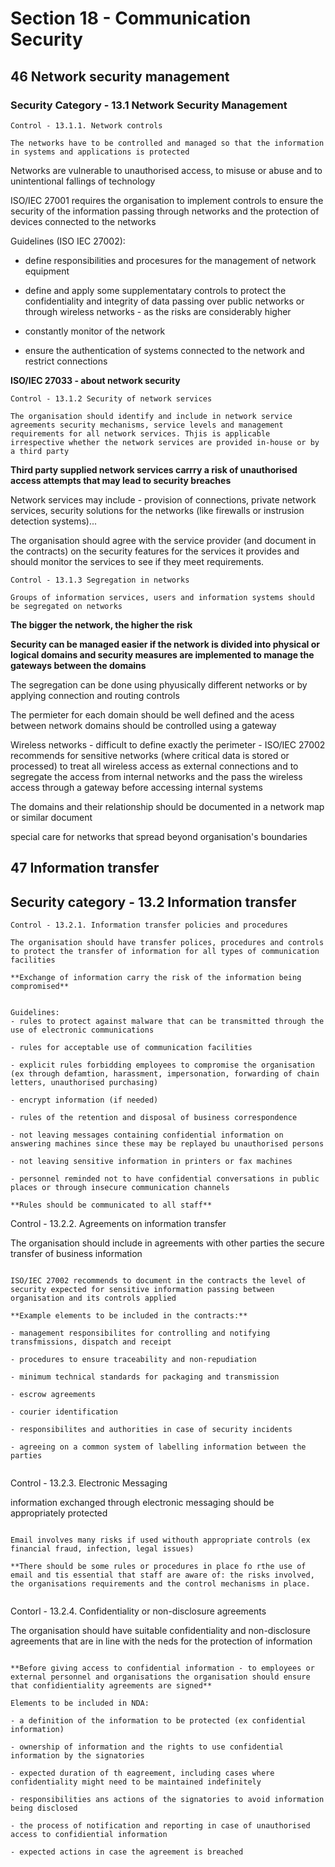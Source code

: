 # Section 18 - Communication Security

## 46 Network security management

### Security Category - 13.1 Network Security Management

```
Control - 13.1.1. Network controls

The networks have to be controlled and managed so that the information in systems and applications is protected
```

Networks are vulnerable to unauthorised access, to misuse or abuse and to unintentional fallings of technology

ISO/IEC 27001 requires the organisation to implement controls to ensure the security of the information passing through networks and the protection of devices connected to the networks

Guidelines (ISO IEC 27002):
- define responsibilities and procesures for the management of network equipment

- define and apply some supplementatary controls to protect the confidentiality and integrity of data passing over public networks or through wireless networks - as the risks are considerably higher

- constantly monitor of the network

- ensure the authentication of systems connected to the network and restrict connections

**ISO/IEC 27033 - about network security**


```
Control - 13.1.2 Security of network services

The organisation should identify and include in network service agreements security mechanisms, service levels and management requirements for all network services. Thjis is applicable irrespective whether the network services are provided in-house or by a third party
```

**Third party supplied network services carrry a risk of unauthorised access attempts that may lead to security breaches**

Network services may include - provision of connections, private network services, security solutions for the networks (like firewalls or instrusion detection systems)...

The organisation should agree with the service provider (and document in the contracts) on the security features for the services it provides and should monitor the services to see if they meet requirements.

```
Control - 13.1.3 Segregation in networks

Groups of information services, users and information systems should be segregated on networks
```

**The bigger the network, the higher the risk**

**Security can be managed easier if the network is divided into physical or logical domains and security measures are implemented to manage the gateways between the domains**

The segregation can be done using phyusically different networks or by applying connection and routing controls


The permieter for each domain should be well defined and the acess between network domains should be controlled using a gateway

Wireless networks - difficult to define exactly the perimeter - ISO/IEC 27002 recommends for sensitive networks (where critical data is stored or processed) to treat all wireless access as external connections and to segregate the access from internal networks and the pass the wireless access through a gateway before accessing internal systems

The domains and their relationship should be documented in a network map or similar document

special care for networks that spread beyond organisation's boundaries

## 47 Information transfer

## Security category - 13.2 Information transfer

```
Control - 13.2.1. Information transfer policies and procedures

The organisation should have transfer polices, procedures and controls to protect the transfer of information for all types of communication facilities

**Exchange of information carry the risk of the information being compromised**


Guidelines:
- rules to protect against malware that can be transmitted through the use of electronic communications

- rules for acceptable use of communication facilities

- explicit rules forbidding employees to compromise the organisation (ex through defamtion, harassment, impersonation, forwarding of chain letters, unauthorised purchasing)

- encrypt information (if needed)

- rules of the retention and disposal of business correspondence

- not leaving messages containing confidential information on answering machines since these may be replayed bu unauthorised persons

- not leaving sensitive information in printers or fax machines

- personnel reminded not to have confidential conversations in public places or through insecure communication channels

**Rules should be communicated to all staff**

```
Control - 13.2.2. Agreements on information transfer

The organisation should include in agreements with other parties the secure transfer of business information
```

ISO/IEC 27002 recommends to document in the contracts the level of security expected for sensitive information passing between organisation and its controls applied

**Example elements to be included in the contracts:**

- management responsibilites for controlling and notifying transfmissions, dispatch and receipt

- procedures to ensure traceability and non-repudiation

- minimum technical standards for packaging and transmission

- escrow agreements

- courier identification

- responsibilites and authorities in case of security incidents

- agreeing on a common system of labelling information between the parties


```
Control - 13.2.3. Electronic Messaging

information exchanged through electronic messaging should be appropriately protected
```

Email involves many risks if used withouth appropriate controls (ex financial fraud, infection, legal issues)

**There should be some rules or procedures in place fo rthe use of email and tis essential that staff are aware of: the risks involved, the organisations requirements and the control mechanisms in place.


```
Contorl - 13.2.4. Confidentiality or non-disclosure agreements

The organisation should have suitable confidentiality and non-disclosure agreements that are in line with the neds for the protection of information
```

**Before giving access to confidential information - to employees or external personnel and organisations the organisation should ensure that confidientiality agreements are signed**

Elements to be included in NDA:

- a definition of the information to be protected (ex confidential information)

- ownership of information and the rights to use confidential information by the signatories

- expected duration of th eagreement, including cases where confidentiality might need to be maintained indefinitely

- responsibilities ans actions of the signatories to avoid information being disclosed

- the process of notification and reporting in case of unauthorised access to confidiential information

- expected actions in case the agreement is breached



